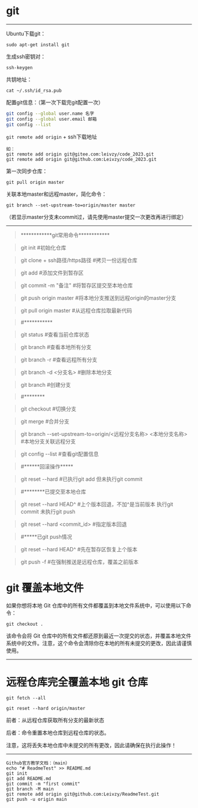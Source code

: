 # git

---



Ubuntu下载git：

`sudo apt-get install git`

生成ssh密钥对：

`ssh-keygen`

共钥地址：

`cat ~/.ssh/id_rsa.pub`



配置git信息：（第一次下载完git配置一次）

```bash
git config --global user.name 名字
git config --global user.email 邮箱
git config --list
```


`git remote add origin` + ssh下载地址

```Plain Text
如：
git remote add origin git@gitee.com:leivzy/code_2023.git
git remote add origin git@github.com:Leivzy/code_2023.git

```
第一次同步仓库：

`git pull origin master`



关联本地master和远程master，简化命令：

`git branch --set-upstream-to=origin/master master`

（若显示master分支未commit过，请先使用master提交一次更改再进行绑定）

---



> \*\*\*\*\*\*\*\*\*\*\*\*git常用命令\*\*\*\*\*\*\*\*\*\*\*\*

> git init    #初始化仓库

> git clone + ssh路径/https路径   #拷贝一份远程仓库

> git add     #添加文件到暂存区

> git commit -m "备注"     #将暂存区提交至本地仓库

> git push origin master  #将本地分支推送到远程origin的master分支

> git pull  origin master  #从远程仓库拉取最新代码

> #\*\*\*\*\*\*\*\*\*\*\*

> git status             #查看当前仓库状态

> git branch         #查看本地所有分支

> git branch -r   #查看远程所有分支

> git branch -d <分支名>  #删除本地分支

> git branch    #创建分支

> #\*\*\*\*\*\*\*\*

> git checkout   #切换分支

> git merge              #合并分支

> git branch --set-upstream-to=origin/<远程分支名称> <本地分支名称>  #本地分支关联远程分支

> git config --list     #查看git配置信息

> #\*\*\*\*\*\*回滚操作\*\*\*\*\*

> git reset --hard        #已执行git add 但未执行git commit

> #\*\*\*\*\*\*\*\*已提交至本地仓库

> git reset --hard HEAD^   #上个版本回退，不加^是当前版本  执行git commit 未执行git push

> git reset --hard <commit\_id>   #指定版本回退

> #\*\*\*\*\*已git push情况

> git reset --hard HEAD^     #先在暂存区恢复上个版本 

> git push -f           #在强制推送是远程仓库，覆盖之前版本



# git 覆盖本地文件

如果你想将本地 Git 仓库中的所有文件都覆盖到本地文件系统中，可以使用以下命令：

```Plain Text
git checkout .
```

该命令会将 Git 仓库中的所有文件都还原到最近一次提交的状态，并覆盖本地文件系统中的文件。注意，这个命令会清除你在本地的所有未提交的更改，因此请谨慎使用。

---



# 远程仓库完全覆盖本地 git 仓库

 `git fetch --all` 

 `git reset --hard origin/master `

前者：从远程仓库获取所有分支的最新状态

后者：命令重置本地仓库到远程仓库的状态。

注意，这将丢失本地仓库中未提交的所有更改，因此请确保在执行此操作！

---



```Plain Text
Github官方教学文档：（main）
echo "# ReadmeTest" >> README.md
git init
git add README.md
git commit -m "first commit"
git branch -M main
git remote add origin git@github.com:Leivzy/ReadmeTest.git
git push -u origin main
```
